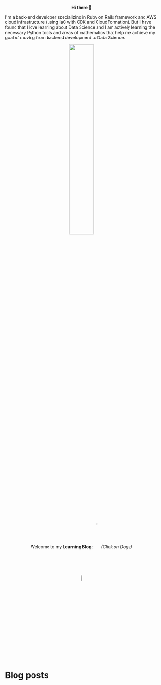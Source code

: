 <p align="center"><b> Hi there 👋 </b></p>

I'm a back-end developer specializing in Ruby on Rails framework and AWS cloud infrastructure (using IaC with CDK and CloudFormation). But I have found that I love learning about Data Science and I am actively learning the necessary Python tools and areas of mathematics that help me achieve my goal of moving from backend development to Data Science. <br>

<p align="center">
  <img src="stocks-dogecoin-going-up-shiba-inu-0bu21diglq1a8pwh.gif" width="40%" height="40%"/>
</p>
<p align="center">Welcome to my <b>Learning Blog</b>: <a href="https://a113ssa.github.io/" rel="button"><img src="https://github.com/a113ssa/a113ssa.github.io/blob/main/images/logo.png?raw=true" width="4%" height="4%" align="center"/></a> <i>(Click on Doge)</i></p>
<p align="center"><img src="https://komarev.com/ghpvc/?username=a113ssa&color=yellow" width="7%" height="7%" align="center"/></p>

# Blog posts
<!-- BLOG-POST-LIST:START -->
<!-- BLOG-POST-LIST:END -->
